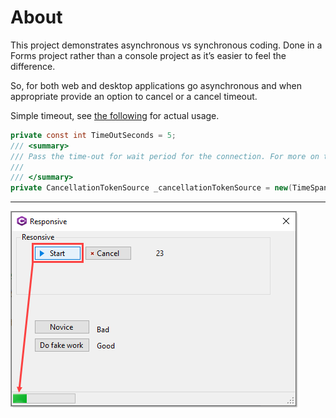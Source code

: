 ﻿# About

This project demonstrates asynchronous vs synchronous coding. Done in a Forms project rather than a console project as it’s easier to feel the difference. 

So, for both web and desktop applications go asynchronous and when appropriate provide an option to cancel or a cancel timeout.

Simple timeout, see [the following](https://social.technet.microsoft.com/wiki/contents/articles/54260.sql-server-freezes-when-connecting-c.aspx) for actual usage.


```csharp
private const int TimeOutSeconds = 5;
/// <summary>
/// Pass the time-out for wait period for the connection. For more on time-out see the following
/// 
/// </summary>
private CancellationTokenSource _cancellationTokenSource = new(TimeSpan.FromSeconds(TimeOutSeconds));
```

---

![Figure1](assets/figure1.png)